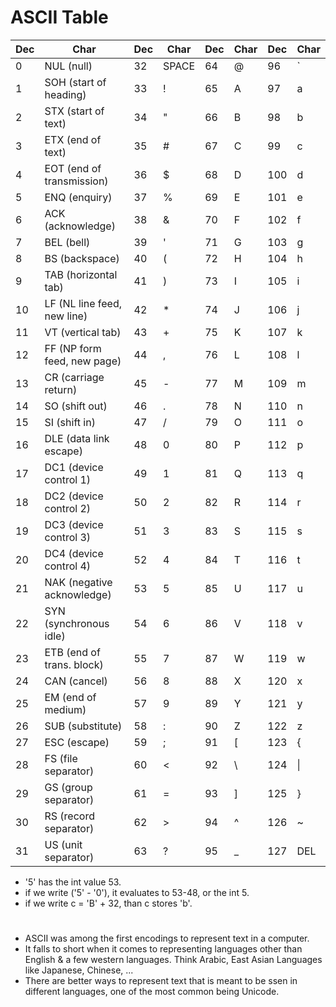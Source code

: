 # ASCII Table

 | Dec | Char |                          Dec | Char  |   Dec | Char  |   Dec | Char |
 |---- | -----     |                    ----|----- |    -----|----   |  -----|-----|
 | 0 | NUL (null)                    | 32 | SPACE  |   64 | @     |    96 | ` |
 | 1 | SOH (start of heading)         | 33 | !     |   65 | A      |   97 | a |
 | 2 | STX (start of text)            | 34 | "     |    66 | B      |   98 | b |
 | 3 | ETX (end of text)              | 35 | #     |    67 | C      |   99 | c |
 | 4 | EOT (end of transmission)      | 36 | $     |    68 | D      |  100 | d |
 | 5 | ENQ (enquiry)                  | 37 | %     |    69 | E      |  101 | e |
 | 6 | ACK (acknowledge)              | 38 | &     |    70 | F      |  102 | f | 
 | 7 | BEL (bell)                     | 39 | '     |    71 | G      |  103 | g |
 | 8 | BS  (backspace)                | 40 | (     |    72 | H      |  104 | h |
 | 9 | TAB (horizontal tab)           | 41 | )     |    73 | I      |  105 | i |
 | 10 | LF  (NL line feed, new line)  |  42 | *    |     74 | J     |   106 | j | 
 | 11 | VT  (vertical tab)            |  43 |+     |    75 | K      |  107 | k |
 | 12 | FF  (NP form feed, new page)  |  44 | ,    |     76 | L     |   108 | l |
 | 13 | CR  (carriage return)         |  45 | -    |     77 | M     |   109 | m |
 | 14 | SO  (shift out)               |  46 | .    |     78 | N     |   110 | n |
 | 15 | SI  (shift in)                |  47 | /    |     79 | O     |   111 | o |
 | 16 | DLE (data link escape)        |  48 | 0    |     80 | P     |   112 | p |
 | 17 | DC1 (device control 1)        |  49 | 1    |     81 | Q     |   113 | q |
 | 18 | DC2 (device control 2)        |  50 | 2    |     82 | R     |   114 | r |
 | 19 | DC3 (device control 3)        |  51 | 3    |     83 | S     |   115 | s |
 | 20 | DC4 (device control 4)        |  52 | 4    |     84 | T     |   116 | t |
 | 21 | NAK (negative acknowledge)    |  53 | 5    |     85 | U     |   117 | u |
 | 22 | SYN (synchronous idle)        |  54 | 6    |     86 | V     |   118 | v |
 | 23 | ETB (end of trans. block)     |  55 | 7    |     87 | W     |   119 | w |
 | 24 | CAN (cancel)                  |  56 | 8    |     88 | X     |   120 | x |
 | 25 | EM  (end of medium)           |  57 | 9    |     89 | Y     |   121 | y |
 | 26 | SUB (substitute)              |  58 | :    |     90 | Z     |   122 | z |
 | 27 | ESC (escape)                  |  59 | ;    |     91 | [     |   123 | { |
 | 28 | FS  (file separator)          |  60 | <    |     92 | \     |   124 | \| |
 | 29 | GS  (group separator)         |  61 | =    |     93 | ]     |   125 | } |
 | 30 | RS  (record separator)        |  62 | >    |     94 | ^     |   126 | ~ |
 | 31 | US  (unit separator)          |  63 | ?    |     95 | _     |   127 | DEL |

 * '5' has the int value 53.
 * if we write ('5' - '0'), it evaluates to 53-48, or the int 5.
 * if we write c = 'B' + 32, than c stores 'b'.

#

 * ASCII was among the first encodings to represent text in a computer.
 * It falls to short when it comes to representing languages other than English & a few western languages. Think Arabic, East Asian Languages like Japanese, Chinese, ...
 * There are better ways to represent text that is meant to be ssen in different languages, one of the most common being Unicode.